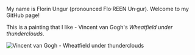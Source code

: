My name is Florin Ungur (pronounced Flo·REEN Un·gur). Welcome to my GitHub page!

This is a painting that I like - Vincent van Gogh's *Wheatfield under thunderclouds*.

<img src="https://upload.wikimedia.org/wikipedia/commons/9/98/Vincent_van_Gogh_-_Wheatfield_under_thunderclouds_-_Google_Art_Project.jpg" alt="Vincent van Gogh - Wheatfield under thunderclouds">